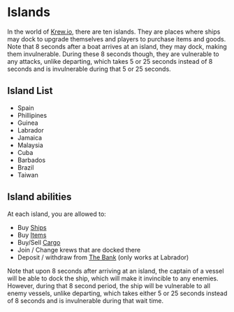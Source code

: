 # Islands

In the world of [Krew.io](https://krew.io), there are ten islands. They are places where ships may dock to upgrade themselves and players to purchase items and goods. Note that 8 seconds after a boat arrives at an island, they may dock, making them invulnerable. During these 8 seconds though, they are vulnerable to any attacks, unlike departing, which takes 5 or 25 seconds instead of 8 seconds and is invulnerable during that 5 or 25 seconds.

## Island List

- Spain
- Phillipines
- Guinea
- Labrador
- Jamaica
- Malaysia
- Cuba
- Barbados
- Brazil
- Taiwan

## Island abilities

At each island, you are allowed to:

* Buy [Ships](/pages/ships.md)
* Buy [Items](/pages/items.md)
* Buy/Sell [Cargo](/pages/cargo.md)
* Join / Change krews that are docked there
* Deposit / withdraw from [The Bank](/pages/gameplay/bank.md) (only works at Labrador)

Note that upon 8 seconds after arriving at an island, the captain of a vessel will be able to dock the ship, which will make it invincible to any enemies. However, during that 8 second period, the ship will be vulnerable to all enemy vessels, unlike departing, which takes either 5 or 25 seconds instead of 8 seconds and is invulnerable during that wait time.